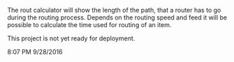 The rout calculator will show the length of the path, that a router has to go
during the routing process. Depends on the routing speed and feed it will be
possible to calculate the time used for routing of an item.

This project is not yet ready for deployment.

8:07 PM 9/28/2016

